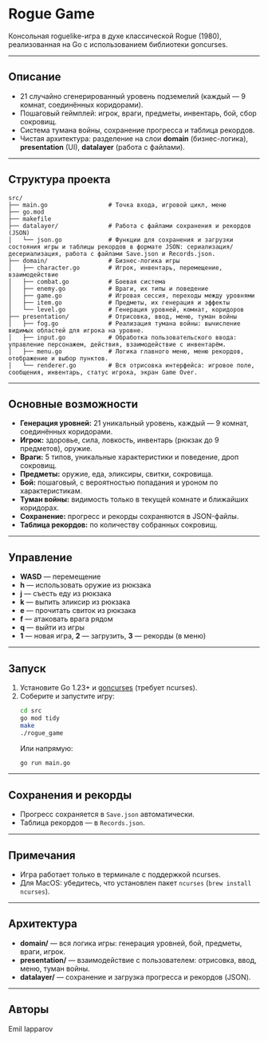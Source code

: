 # Rogue Game 
Консольная roguelike-игра в духе классической Rogue (1980), реализованная на Go с использованием библиотеки goncurses.

---

## Описание

- 21 случайно сгенерированный уровень подземелий (каждый — 9 комнат, соединённых коридорами).
- Пошаговый геймплей: игрок, враги, предметы, инвентарь, бой, сбор сокровищ.
- Система тумана войны, сохранение прогресса и таблица рекордов.
- Чистая архитектура: разделение на слои **domain** (бизнес-логика), **presentation** (UI), **datalayer** (работа с файлами).

---

## Структура проекта

```
src/
├── main.go                 # Точка входа, игровой цикл, меню
├── go.mod
├── makefile
├── datalayer/              # Работа с файлами сохранения и рекордов (JSON)
│   └── json.go             # Функции для сохранения и загрузки состояния игры и таблицы рекордов в формате JSON: сериализация/десериализация, работа с файлами Save.json и Records.json.
├── domain/                 # Бизнес-логика игры
│   ├── character.go        # Игрок, инвентарь, перемещение, взаимодействие
│   ├── combat.go           # Боевая система
│   ├── enemy.go            # Враги, их типы и поведение
│   ├── game.go             # Игровая сессия, переходы между уровнями
│   ├── item.go             # Предметы, их генерация и эффекты
│   └── level.go            # Генерация уровней, комнат, коридоров
├── presentation/           # Отрисовка, ввод, меню, туман войны
│   ├── fog.go              # Реализация тумана войны: вычисление видимых областей для игрока на уровне.
│   ├── input.go            # Обработка пользовательского ввода: управление персонажем, действия, взаимодействие с инвентарём.
│   ├── menu.go             # Логика главного меню, меню рекордов, отображение и выбор пунктов.
│   └── renderer.go         # Вся отрисовка интерфейса: игровое поле, сообщения, инвентарь, статус игрока, экран Game Over.
```

---

## Основные возможности

- **Генерация уровней:** 21 уникальный уровень, каждый — 9 комнат, соединённых коридорами.
- **Игрок:** здоровье, сила, ловкость, инвентарь (рюкзак до 9 предметов), оружие.
- **Враги:** 5 типов, уникальные характеристики и поведение, дроп сокровищ.
- **Предметы:** оружие, еда, эликсиры, свитки, сокровища.
- **Бой:** пошаговый, с вероятностью попадания и уроном по характеристикам.
- **Туман войны:** видимость только в текущей комнате и ближайших коридорах.
- **Сохранение:** прогресс и рекорды сохраняются в JSON-файлы.
- **Таблица рекордов:** по количеству собранных сокровищ.

---

## Управление

- **WASD** — перемещение
- **h** — использовать оружие из рюкзака
- **j** — съесть еду из рюкзака
- **k** — выпить эликсир из рюкзака
- **e** — прочитать свиток из рюкзака
- **f** — атаковать врага рядом
- **q** — выйти из игры
- **1** — новая игра, **2** — загрузить, **3** — рекорды (в меню)

---

## Запуск

1. Установите Go 1.23+ и [goncurses](https://github.com/rthornton128/goncurses) (требует ncurses).
2. Соберите и запустите игру:
   ```sh
   cd src
   go mod tidy
   make
   ./rogue_game
   ```
   Или напрямую:
   ```sh
   go run main.go
   ```

---

## Сохранения и рекорды

- Прогресс сохраняется в `Save.json` автоматически.
- Таблица рекордов — в `Records.json`.

---

## Примечания

- Игра работает только в терминале с поддержкой ncurses.
- Для MacOS: убедитесь, что установлен пакет `ncurses` (`brew install ncurses`).

---

## Архитектура

- **domain/** — вся логика игры: генерация уровней, бой, предметы, враги, игрок.
- **presentation/** — взаимодействие с пользователем: отрисовка, ввод, меню, туман войны.
- **datalayer/** — сохранение и загрузка прогресса и рекордов (JSON).

---

## Авторы

Emil Iapparov